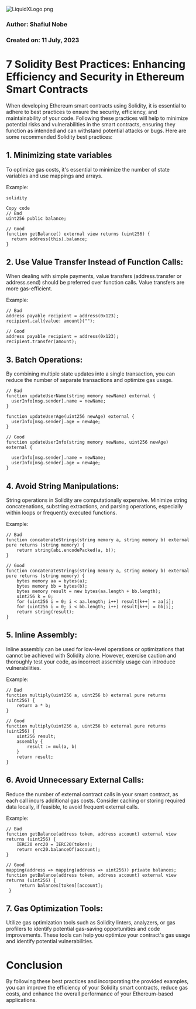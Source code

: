 ![LiquidXLogo.png](../img/LiquidXLogo.png)

### Author: Shafiul Nobe

### Created on: 11 July, 2023

# 7 Solidity Best Practices: Enhancing Efficiency and Security in Ethereum Smart Contracts


When developing Ethereum smart contracts using Solidity, it is essential to adhere to best practices to ensure the security, efficiency, and maintainability of your code. Following these practices will help to minimize potential risks and vulnerabilities in the smart contracts, ensuring they function as intended and can withstand potential attacks or bugs.
Here are some recommended Solidity best practices:

## 1. Minimizing state variables
To optimize gas costs, it's essential to minimize the number of state variables and use mappings and arrays.

Example:

```
solidity

Copy code
// Bad 
uint256 public balance;

// Good 
function getBalance() external view returns (uint256) { 
  return address(this).balance; 
}
```

## 2. Use Value Transfer Instead of Function Calls:
When dealing with simple payments, value transfers (address.transfer or address.send) should be preferred over function calls.
Value transfers are more gas-efficient.

Example:

```
// Bad
address payable recipient = address(0x123);
recipient.call{value: amount}("");

// Good
address payable recipient = address(0x123);
recipient.transfer(amount);
```

## 3. Batch Operations:
By combining multiple state updates into a single transaction, you can reduce the number of separate transactions and optimize gas usage.

```
// Bad
function updateUserName(string memory newName) external {
  userInfo[msg.sender].name = newName;
}

function updateUserAge(uint256 newAge) external {
  userInfo[msg.sender].age = newAge;
}

// Good
function updateUserInfo(string memory newName, uint256 newAge) external {
  
  userInfo[msg.sender].name = newName;
  userInfo[msg.sender].age = newAge;
}
```

## 4. Avoid String Manipulations:
String operations in Solidity are computationally expensive. Minimize string concatenations, substring extractions, and parsing operations, especially within loops or frequently executed functions.

Example:

```
// Bad
function concatenateStrings(string memory a, string memory b) external pure returns (string memory) {
    return string(abi.encodePacked(a, b));
}

// Good
function concatenateStrings(string memory a, string memory b) external pure returns (string memory) {
    bytes memory aa = bytes(a);
    bytes memory bb = bytes(b);
    bytes memory result = new bytes(aa.length + bb.length);
    uint256 k = 0;
    for (uint256 i = 0; i < aa.length; i++) result[k++] = aa[i];
    for (uint256 i = 0; i < bb.length; i++) result[k++] = bb[i];
    return string(result);
}
```

## 5. Inline Assembly:
Inline assembly can be used for low-level operations or optimizations that cannot be achieved with Solidity alone. However, exercise caution and thoroughly test your code, as incorrect assembly usage can introduce vulnerabilities.

Example:

```
// Bad
function multiply(uint256 a, uint256 b) external pure returns (uint256) {
    return a * b;
}

// Good
function multiply(uint256 a, uint256 b) external pure returns (uint256) {
    uint256 result;
    assembly {
        result := mul(a, b)
    }
    return result;
}
```

## 6. Avoid Unnecessary External Calls:
Reduce the number of external contract calls in your smart contract, as each call incurs additional gas costs. Consider caching or storing required data locally, if feasible, to avoid frequent external calls.

Example:

```
// Bad
function getBalance(address token, address account) external view returns (uint256) {
    IERC20 erc20 = IERC20(token);
    return erc20.balanceOf(account);
}

// Good
mapping(address => mapping(address => uint256)) private balances;
function getBalance(address token, address account) external view returns (uint256) {
     return balances[token][account];
 }
```

## 7. Gas Optimization Tools:
Utilize gas optimization tools such as Solidity linters, analyzers, or gas profilers to identify potential gas-saving opportunities and code improvements. These tools can help you optimize your contract's gas usage and identify potential vulnerabilities.

# Conclusion
By following these best practices and incorporating the provided examples, you can improve the efficiency of your Solidity smart contracts, reduce gas costs, and enhance the overall performance of your Ethereum-based applications.